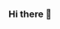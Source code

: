 ### Hi there 👋

<!--
**iamhardikat11/iamhardikat11** is a ✨ _special_ ✨ repository because its `README.md` (this file) appears on your GitHub profile.

Here are some ideas to get you started:

- 🔭 I’m currently working on ...Small Contributions in Open Source Projects
- 🌱 I’m currently learning ...Python, Flask, BackEnd Developement 
- 👯 I’m looking to collaborate on ...PHP and NodeJS Projects
- 🤔 I’m looking for help with ...
- 💬 Ask me about ...Anything
- 📫 How to reach me: ...Email: iamhardikat11@gmail.com Phone:+918805020774
- 😄 Pronouns: ...
- ⚡ Fun fact: ...
-->

